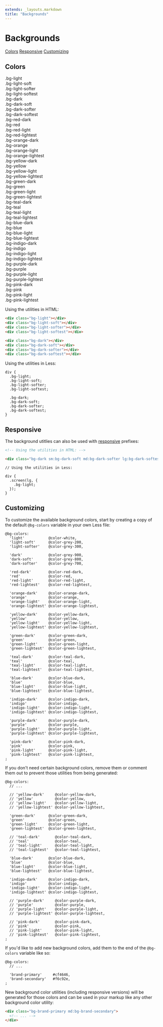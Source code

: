 ```yaml
---
extends: _layouts.markdown
title: "Backgrounds"
---
```


# Backgrounds

<div class="subnav">
    <a class="subnav-link" href="#colors">Colors</a>
    <a class="subnav-link" href="#responsive">Responsive</a>
    <a class="subnav-link" href="#customizing">Customizing</a>
</div>

<h2 id="colors">Colors</h2>


<div class="row pull-x-4 mb-4">
  <div class="col-12 md:col-4 px-4">
    <div class="rounded overflow-hidden">
      <div class="bg-light px-6 py-4 text-sm">
        .bg-light
      </div>
      <div class="bg-light-soft px-6 py-4 text-sm">
        .bg-light-soft
      </div>
      <div class="bg-light-softer px-6 py-4 text-sm">
        .bg-light-softer
      </div>
      <div class="bg-light-softest px-6 py-4 text-sm">
        .bg-light-softest
      </div>
    </div>
  </div>
  <div class="col-12 md:col-4 px-4">
    <div class="rounded overflow-hidden">
      <div class="text-light bg-dark px-6 py-4 text-sm">
        .bg-dark
      </div>
      <div class="text-light bg-dark-soft px-6 py-4 text-sm">
        .bg-dark-soft
      </div>
      <div class="text-light bg-dark-softer px-6 py-4 text-sm">
        .bg-dark-softer
      </div>
      <div class="text-light bg-dark-softest px-6 py-4 text-sm">
        .bg-dark-softest
      </div>
    </div>
  </div>
</div>

<div class="row pull-x-4 mb-4">
  <div class="col-12 md:col-4 px-4">
    <div class="rounded overflow-hidden">
      <div class="text-light bg-red-dark px-6 py-4 text-sm">
        .bg-red-dark
      </div>
      <div class="text-light bg-red px-6 py-4 text-sm">
        .bg-red
      </div>
      <div class="text-light bg-red-light px-6 py-4 text-sm">
        .bg-red-light
      </div>
      <div class="text-red-dark bg-red-lightest px-6 py-4 text-sm">
        .bg-red-lightest
      </div>
    </div>
  </div>
  <div class="col-12 md:col-4 px-4">
    <div class="rounded overflow-hidden">
      <div class="text-light bg-orange-dark px-6 py-4 text-sm">
        .bg-orange-dark
      </div>
      <div class="text-light bg-orange px-6 py-4 text-sm">
        .bg-orange
      </div>
      <div class="text-orange-dark bg-orange-light px-6 py-4 text-sm">
        .bg-orange-light
      </div>
      <div class="text-orange-dark bg-orange-lightest px-6 py-4 text-sm">
        .bg-orange-lightest
      </div>
    </div>
  </div>
  <div class="col-12 md:col-4 px-4">
    <div class="rounded overflow-hidden">
      <div class="text-light bg-yellow-dark px-6 py-4 text-sm">
        .bg-yellow-dark
      </div>
      <div class="text-light bg-yellow px-6 py-4 text-sm">
        .bg-yellow
      </div>
      <div class="text-yellow-dark bg-yellow-light px-6 py-4 text-sm">
        .bg-yellow-light
      </div>
      <div class="text-yellow-dark bg-yellow-lightest px-6 py-4 text-sm">
        .bg-yellow-lightest
      </div>
    </div>
  </div>
</div>

<div class="row pull-x-4 mb-4">
  <div class="col-12 md:col-4 px-4">
    <div class="rounded overflow-hidden">
      <div class="text-light bg-green-dark px-6 py-4 text-sm">
        .bg-green-dark
      </div>
      <div class="text-light bg-green px-6 py-4 text-sm">
        .bg-green
      </div>
      <div class="text-green-dark bg-green-light px-6 py-4 text-sm">
        .bg-green-light
      </div>
      <div class="text-green-dark bg-green-lightest px-6 py-4 text-sm">
        .bg-green-lightest
      </div>
    </div>
  </div>
  <div class="col-12 md:col-4 px-4">
    <div class="rounded overflow-hidden">
      <div class="text-light bg-teal-dark px-6 py-4 text-sm">
        .bg-teal-dark
      </div>
      <div class="text-light bg-teal px-6 py-4 text-sm">
        .bg-teal
      </div>
      <div class="text-teal-dark bg-teal-light px-6 py-4 text-sm">
        .bg-teal-light
      </div>
      <div class="text-teal-dark bg-teal-lightest px-6 py-4 text-sm">
        .bg-teal-lightest
      </div>
    </div>
  </div>
  <div class="col-12 md:col-4 px-4">
    <div class="rounded overflow-hidden">
      <div class="text-light bg-blue-dark px-6 py-4 text-sm">
        .bg-blue-dark
      </div>
      <div class="text-light bg-blue px-6 py-4 text-sm">
        .bg-blue
      </div>
      <div class="text-blue-dark bg-blue-light px-6 py-4 text-sm">
        .bg-blue-light
      </div>
      <div class="text-blue-dark bg-blue-lightest px-6 py-4 text-sm">
        .bg-blue-lightest
      </div>
    </div>
  </div>
</div>

<div class="row pull-x-4 mb-4">
  <div class="col-12 md:col-4 px-4">
    <div class="rounded overflow-hidden">
      <div class="text-light bg-indigo-dark px-6 py-4 text-sm">
        .bg-indigo-dark
      </div>
      <div class="text-light bg-indigo px-6 py-4 text-sm">
        .bg-indigo
      </div>
      <div class="text-indigo-dark bg-indigo-light px-6 py-4 text-sm">
        .bg-indigo-light
      </div>
      <div class="text-indigo-dark bg-indigo-lightest px-6 py-4 text-sm">
        .bg-indigo-lightest
      </div>
    </div>
  </div>
  <div class="col-12 md:col-4 px-4">
    <div class="rounded overflow-hidden">
      <div class="text-light bg-purple-dark px-6 py-4 text-sm">
        .bg-purple-dark
      </div>
      <div class="text-light bg-purple px-6 py-4 text-sm">
        .bg-purple
      </div>
      <div class="text-purple-dark bg-purple-light px-6 py-4 text-sm">
        .bg-purple-light
      </div>
      <div class="text-purple-dark bg-purple-lightest px-6 py-4 text-sm">
        .bg-purple-lightest
      </div>
    </div>
  </div>
  <div class="col-12 md:col-4 px-4">
    <div class="rounded overflow-hidden">
      <div class="text-light bg-pink-dark px-6 py-4 text-sm">
        .bg-pink-dark
      </div>
      <div class="text-light bg-pink px-6 py-4 text-sm">
        .bg-pink
      </div>
      <div class="text-pink-dark bg-pink-light px-6 py-4 text-sm">
        .bg-pink-light
      </div>
      <div class="text-pink-dark bg-pink-lightest px-6 py-4 text-sm">
        .bg-pink-lightest
      </div>
    </div>
  </div>
</div>

Using the utilities in HTML:

```html
<div class="bg-light"></div>
<div class="bg-light-soft"></div>
<div class="bg-light-softer"></div>
<div class="bg-light-softest"></div>

<div class="bg-dark"></div>
<div class="bg-dark-soft"></div>
<div class="bg-dark-softer"></div>
<div class="bg-dark-softest"></div>
```

Using the utilities in Less:

```less
div {
  .bg-light;
  .bg-light-soft;
  .bg-light-softer;
  .bg-light-softest;

  .bg-dark;
  .bg-dark-soft;
  .bg-dark-softer;
  .bg-dark-softest;
}
```

<h2 id="responsive">Responsive</h2>

The background utitlies can also be used with <a href="/responsive">responsive</a> prefixes:

```html
<!-- Using the utilities in HTML: -->

<div class="bg-dark sm:bg-dark-soft md:bg-dark-softer lg:bg-dark-softest"></div>
```

```less
// Using the utilities in Less:

div {
  .screen(lg, {
    .bg-light;
  });
}
```


<h2 id="customizing">Customizing</h2>

To customize the available background colors, start by creating a copy of the default `@bg-colors` variable in your own Less file:

```less
@bg-colors:
  'light'           @color-white,
  'light-soft'      @color-grey-200,
  'light-softer'    @color-grey-300,

  'dark'            @color-grey-900,
  'dark-soft'       @color-grey-800,
  'dark-softer'     @color-grey-700,

  'red-dark'        @color-red-dark,
  'red'             @color-red,
  'red-light'       @color-red-light,
  'red-lightest'    @color-red-lightest,

  'orange-dark'     @color-orange-dark,
  'orange'          @color-orange,
  'orange-light'    @color-orange-light,
  'orange-lightest' @color-orange-lightest,

  'yellow-dark'     @color-yellow-dark,
  'yellow'          @color-yellow,
  'yellow-light'    @color-yellow-light,
  'yellow-lightest' @color-yellow-lightest,

  'green-dark'      @color-green-dark,
  'green'           @color-green,
  'green-light'     @color-green-light,
  'green-lightest'  @color-green-lightest,

  'teal-dark'       @color-teal-dark,
  'teal'            @color-teal,
  'teal-light'      @color-teal-light,
  'teal-lightest'   @color-teal-lightest,

  'blue-dark'       @color-blue-dark,
  'blue'            @color-blue,
  'blue-light'      @color-blue-light,
  'blue-lightest'   @color-blue-lightest,

  'indigo-dark'     @color-indigo-dark,
  'indigo'          @color-indigo,
  'indigo-light'    @color-indigo-light,
  'indigo-lightest' @color-indigo-lightest,

  'purple-dark'     @color-purple-dark,
  'purple'          @color-purple,
  'purple-light'    @color-purple-light,
  'purple-lightest' @color-purple-lightest,

  'pink-dark'       @color-pink-dark,
  'pink'            @color-pink,
  'pink-light'      @color-pink-light,
  'pink-lightest'   @color-pink-lightest,
;
```

If you don't need certain background colors, remove them or comment them out to prevent those utilities from being generated:

```less
@bg-colors:
  // ...

  // 'yellow-dark'     @color-yellow-dark,
  // 'yellow'          @color-yellow,
  // 'yellow-light'    @color-yellow-light,
  // 'yellow-lightest' @color-yellow-lightest,

  'green-dark'      @color-green-dark,
  'green'           @color-green,
  'green-light'     @color-green-light,
  'green-lightest'  @color-green-lightest,

  // 'teal-dark'       @color-teal-dark,
  // 'teal'            @color-teal,
  // 'teal-light'      @color-teal-light,
  // 'teal-lightest'   @color-teal-lightest,

  'blue-dark'       @color-blue-dark,
  'blue'            @color-blue,
  'blue-light'      @color-blue-light,
  'blue-lightest'   @color-blue-lightest,

  'indigo-dark'     @color-indigo-dark,
  'indigo'          @color-indigo,
  'indigo-light'    @color-indigo-light,
  'indigo-lightest' @color-indigo-lightest,

  // 'purple-dark'     @color-purple-dark,
  // 'purple'          @color-purple,
  // 'purple-light'    @color-purple-light,
  // 'purple-lightest' @color-purple-lightest,

  // 'pink-dark'       @color-pink-dark,
  // 'pink'            @color-pink,
  // 'pink-light'      @color-pink-light,
  // 'pink-lightest'   @color-pink-lightest,
;
```

If you'd like to add new background colors, add them to the end of the `@bg-colors` variable like so:

```less
@bg-colors:
  // ...

  'brand-primary'     #cf4646,
  'brand-secondary'   #f6c92e,
;
```

New background color utilities (including responsive versions) will be generated for those colors and can be used in your markup like any other background color utility:

```html
<div class="bg-brand-primary md:bg-brand-secondary">
  <!-- ... -->
</div>
```
